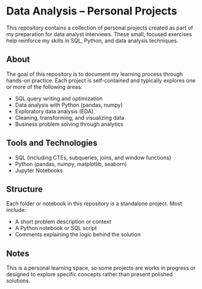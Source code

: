 # Data Analysis – Personal Projects

This repository contains a collection of personal projects created as part of my preparation for data analyst interviews. These small, focused exercises help reinforce my skills in SQL, Python, and data analysis techniques.


## About

The goal of this repository is to document my learning process through hands-on practice. Each project is self-contained and typically explores one or more of the following areas:

- SQL query writing and optimization
- Data analysis with Python (pandas, numpy)
- Exploratory data analysis (EDA)
- Cleaning, transforming, and visualizing data
- Business problem solving through analytics


## Tools and Technologies

- SQL (including CTEs, subqueries, joins, and window functions)
- Python (pandas, numpy, matplotlib, seaborn)
- Jupyter Notebooks


## Structure

Each folder or notebook in this repository is a standalone project. Most include:

- A short problem description or context
- A Python notebook or SQL script
- Comments explaining the logic behind the solution


## Notes

This is a personal learning space, so some projects are works in progress or designed to explore specific concepts rather than present polished solutions.
